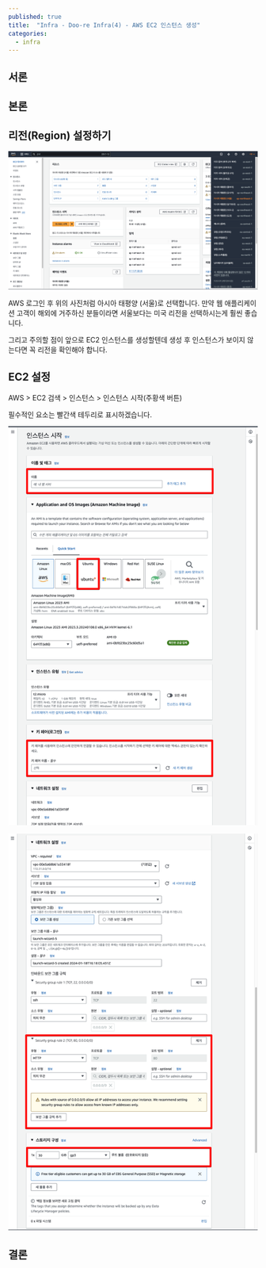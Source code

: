 ```yaml
---
published: true
title:  "Infra - Doo-re Infra(4) - AWS EC2 인스턴스 생성"
categories:
  - infra
---
```



## 서론



## 본론

## 리전(Region) 설정하기

![gradle1](https://github.com/02ggang9/02ggang9.github.io/blob/master/_posts/images/infra/infra4/region.png?raw=true)

AWS 로그인 후 위의 사진처럼 아시아 태평양 (서울)로 선택합니다. 만약 웹 애플리케이션 고객이 해외에 거주하신 분들이라면 서울보다는 미국 리전을 선택하시는게 훨씬 좋습니다.

그리고 주의할 점이 앞으로 EC2 인스턴스를 생성할텐데 생성 후 인스턴스가 보이지 않는다면 꼭 리전을 확인해야 합니다.

## EC2 설정

AWS > EC2 검색 > 인스턴스 > 인스턴스 시작(주황색 버튼)

필수적인 요소는 빨간색 테두리로 표시하겠습니다.

![ec2](https://github.com/02ggang9/02ggang9.github.io/blob/master/_posts/images/infra/infra4/ec2-1.png?raw=true)


![ec2](https://github.com/02ggang9/02ggang9.github.io/blob/master/_posts/images/infra/infra4/ec2-2.png?raw=true)


## 결론


